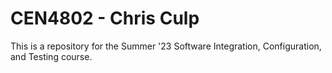 # CEN4802 - Chris Culp

This is a repository for the Summer '23 Software Integration, Configuration, and Testing course. 
